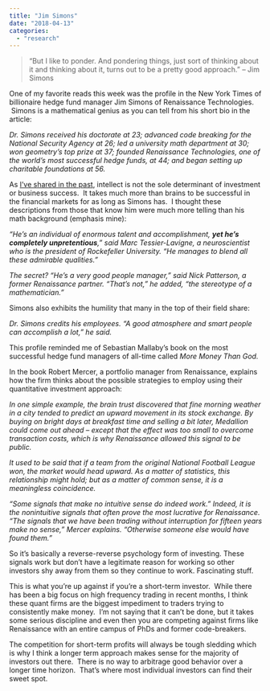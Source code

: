 ```yaml
---
title: "Jim Simons"
date: "2018-04-13"
categories: 
  - "research"
---
```


> “But I like to ponder. And pondering things, just sort of thinking about it and thinking about it, turns out to be a pretty good approach.” – Jim Simons

One of my favorite reads this week was the profile in the New York Times of billionaire hedge fund manager Jim Simons of Renaissance Technologies.  Simons is a mathematical genius as you can tell from his short bio in the article:

_Dr. Simons received his doctorate at 23; advanced code breaking for the National Security Agency at 26; led a university math department at 30; won geometry’s top prize at 37; founded Renaissance Technologies, one of the world’s most successful hedge funds, at 44; and began setting up charitable foundations at 56._

As [I’ve shared in the past](http://awealthofcommonsense.com/smart/), intellect is not the sole determinant of investment or business success.  It takes much more than brains to be successful in the financial markets for as long as Simons has.  I thought these descriptions from those that know him were much more telling than his math background (emphasis mine):

_“He’s an individual of enormous talent and accomplishment, **yet he’s completely unpretentious**,” said Marc Tessier-Lavigne, a neuroscientist who is the president of Rockefeller University. “He manages to blend all these admirable qualities.”_

_The secret? “He’s a very good people manager,” said Nick Patterson, a former Renaissance partner. “That’s not,” he added, “the stereotype of a mathematician.”_

Simons also exhibits the humility that many in the top of their field share:

_Dr. Simons credits his employees. “A good atmosphere and smart people can accomplish a lot,” he said._

This profile reminded me of Sebastian Mallaby’s book on the most successful hedge fund managers of all-time called _More Money Than God._

In the book Robert Mercer, a portfolio manager from Renaissance, explains how the firm thinks about the possible strategies to employ using their quantitative investment approach:

_In one simple example, the brain trust discovered that fine morning weather in a city tended to predict an upward movement in its stock exchange. By buying on bright days at breakfast time and selling a bit later, Medallion could come out ahead – except that the effect was too small to overcome transaction costs, which is why Renaissance allowed this signal to be public._

_It used to be said that if a team from the original National Football League won, the market would head upward. As a matter of statistics, this relationship might hold; but as a matter of common sense, it is a meaningless coincidence._

_“Some_ _signals that make no intuitive sense do indeed work.” Indeed, it is the_ _nonintuitive_ _signals that often prove the most lucrative for Renaissance. “The signals that we have been trading without interruption for fifteen years make no sense,” Mercer explains. “Otherwise someone else would have found them.”_

So it’s basically a reverse-reverse psychology form of investing. These signals work but don’t have a legitimate reason for working so other investors shy away from them so they continue to work. Fascinating stuff.

This is what you’re up against if you’re a short-term investor.  While there has been a big focus on high frequency trading in recent months, I think these quant firms are the biggest impediment to traders trying to consistently make money.  I’m not saying that it can’t be done, but it takes some serious discipline and even then you are competing against firms like Renaissance with an entire campus of PhDs and former code-breakers.

The competition for short-term profits will always be tough sledding which is why I think a longer term approach makes sense for the majority of investors out there.  There is no way to arbitrage good behavior over a longer time horizon.  That’s where most individual investors can find their sweet spot.
